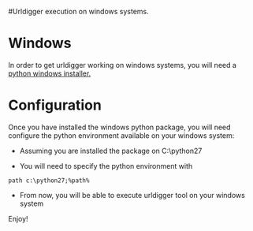 #Urldigger execution on windows systems.

# Windows #

In order to get urldigger working on windows systems, you will need a [python windows installer.](http://www.python.org/download/windows/)


# Configuration #

Once you have installed the windows python package, you will need configure the python environment available on your windows system:
  * Assuming you are installed the package on C:\python27

  * You will need to specify the python environment with
```
path c:\python27;%path%
```

  * From now, you will be able to execute urldigger tool on your windows system

Enjoy!